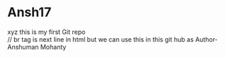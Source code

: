 # Ansh17
xyz
this is my first Git repo
<br> // br tag is next line in html but we can use this in this git hub as
Author- Anshuman Mohanty

